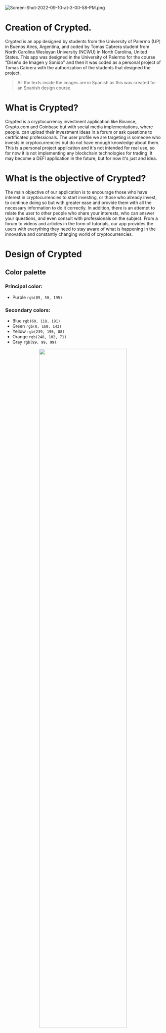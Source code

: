 

![Screen-Shot-2022-09-10-at-3-00-58-PM.png](https://i.postimg.cc/Cxq4qFKy/Screen-Shot-2022-09-10-at-3-00-58-PM.png)

# Creation of Crypted.
Crypted is an app designed by students from the University of Palermo (UP) in Buenos Aires, Argentina, and coded by Tomas Cabrera student from North Carolina Wesleyan University (NCWU) in North Carolina, United States. This app was designed in the University of Palermo for the course "Diseño de Imagen y Sonido" and then it was coded as a personal project of Tomas Cabrera with the authorization of the students that designed the project.

> All the texts inside the images are in Spanish as this was created for an Spanish design course.

# What is Crypted?
Crypted is a cryptocurrency investment application like Binance, Crypto.com and Coinbase but with social media implementations, where people. can upload their investment ideas in a forum or ask questions to certificated professionals. The user profile we are targeting is someone who invests in cryptocurrencies but do not have enough knowledge about them. This is a personal project application and it's not intended for real use, so for now it is not implementing any blockchain technologies for trading. It may become a DEFI application in the future, but for now it's just and idea.

# What is the objective of Crypted?
The main objective of our application is to encourage those who have interest in cryptocurrencies to start investing, or those who already invest, to continue doing so but with greater ease and provide them with all the necessary information to do it correctly. In addition, there is an attempt to relate the user to other people who share your interests, who can answer your questions, and even consult with professionals on the subject. From a forum to videos and articles in the form of tutorials, our app provides the users with everything they need to stay aware of what is happening in the innovative and constantly changing world of cryptocurrencies.

# Design of Crypted

## Color palette
### Principal color:
 - Purple `rgb(89, 50, 195)`

### Secondary colors:
 - Blue `rgb(69, 118, 191)`
 - Green `rgb(0, 160, 143)`
 - Yellow `rgb(239, 195, 88)`
 - Orange `rgb(248, 102, 71)`
 - Gray `rgb(99, 99, 99)`

<p align="center">
<img src="https://i.postimg.cc/Kjs4nGhS/Screen-Shot-2022-09-10-at-5-41-51-PM.png" width=75% height=75%> 
</p>
 
## Fonts
<h3 align="center" >
Inter & Montserrat     
 - 300           
 - 400
 - 500
 - 700
</h3>
<p align="center">
  <img alt="Light" src="https://i.postimg.cc/wMq2M3Mg/Screen-Shot-2022-09-11-at-12-33-48-AM.png" width="42.2%">
&nbsp; &nbsp; &nbsp; &nbsp;
  <img alt="Dark" src="https://i.postimg.cc/tTH20BH1/Screen-Shot-2022-09-11-at-12-33-32-AM.png" width="45%">
</p>

## Logos

<p align="center">
  <img alt="Light" src="https://i.postimg.cc/Nf7ybbdJ/Screen-Shot-2022-09-11-at-12-39-15-AM.png" width="30.5%">
&nbsp; &nbsp; &nbsp; &nbsp;
  <img alt="Dark" src="https://i.postimg.cc/xd7qqZdC/Screen-Shot-2022-09-11-at-12-39-26-AM.png" width="30%">
 &nbsp; &nbsp; &nbsp; &nbsp;
 <img alt="Dark" src="https://i.postimg.cc/Hs2xbnLF/Screen-Shot-2022-09-11-at-12-39-38-AM.png" width="30%">
</p>

## Inside the app (First design, not final)

<p align="center">
<img alt="Dark" src="https://i.postimg.cc/tCwxs7my/Screen-Shot-2022-09-11-at-1-00-26-AM.png" width="60%">
</p>

